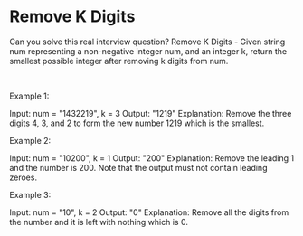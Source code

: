# Remove K Digits

Can you solve this real interview question? Remove K Digits - Given string num representing a non-negative integer num, and an integer k, return the smallest possible integer after removing k digits from num.

 

Example 1:


Input: num = "1432219", k = 3
Output: "1219"
Explanation: Remove the three digits 4, 3, and 2 to form the new number 1219 which is the smallest.


Example 2:


Input: num = "10200", k = 1
Output: "200"
Explanation: Remove the leading 1 and the number is 200. Note that the output must not contain leading zeroes.


Example 3:


Input: num = "10", k = 2
Output: "0"
Explanation: Remove all the digits from the number and it is left with nothing which is 0.